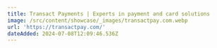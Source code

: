```yaml
---
title: Transact Payments | Experts in payment and card solutions
image: /src/content/showcase/_images/transactpay.com.webp
url: 'https://transactpay.com/'
dateAdded: 2024-07-08T12:09:46.536Z
---
```


